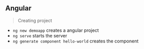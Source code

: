  ## Angular ##
 > Creating project
 * `ng new demoapp` creates a angular project
 * `ng serve` starts the server 
 * `ng generate component hello-world` creates the component
 